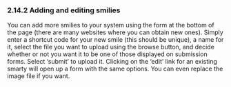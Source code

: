 ### 2.14.2	Adding and editing smilies

You can add more smilies to your system using the form at the bottom of the page (there are many websites where you can obtain new ones). Simply enter a shortcut code for your new smile (this should be unique), a name for it, select the file you want to upload using the browse button, and decide whether or not you want it to be one of those displayed on submission forms. Select ‘submit’ to upload it. Clicking on the ‘edit’ link for an existing smarty will open up a form with the same options. You can even replace the image file if you want.
